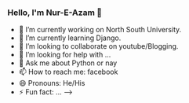 ### Hello, I'm Nur-E-Azam 👋

- 🔭 I’m currently working on North South University.
- 🌱 I’m currently learning Django.
- 👯 I’m looking to collaborate on youtube/Blogging.
- 🤔 I’m looking for help with ...
- 💬 Ask me about Python or nay
- 📫 How to reach me: facebook
- 😄 Pronouns: He/His
- ⚡ Fun fact: ...
-->
